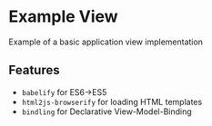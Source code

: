 # Example View

Example of a basic application view implementation

## Features

* `babelify` for ES6->ES5
* `html2js-browserify` for loading HTML templates 
* `bindling` for Declarative View-Model-Binding
